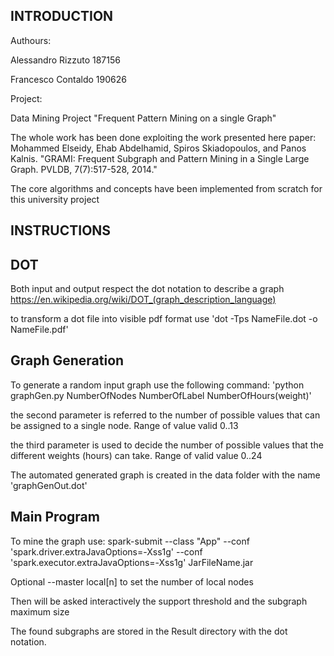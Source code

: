 INTRODUCTION
------------
Authours:

Alessandro Rizzuto 187156

Francesco Contaldo 190626

Project:

Data Mining Project "Frequent Pattern Mining on a single Graph"

The whole work has been done exploiting the work presented here paper: Mohammed Elseidy, Ehab Abdelhamid, Spiros Skiadopoulos, and Panos Kalnis. "GRAMI: Frequent Subgraph and Pattern Mining in a Single Large Graph. PVLDB, 7(7):517-528, 2014."

The core algorithms and concepts have been implemented from scratch for this university project

INSTRUCTIONS
-----------

DOT
---
Both input and output respect the dot notation to describe a graph
https://en.wikipedia.org/wiki/DOT_(graph_description_language)

to transform a dot file into visible pdf format use
'dot -Tps NameFile.dot -o  NameFile.pdf'

Graph Generation
-------------
To generate a random input graph use the following command:
'python graphGen.py NumberOfNodes NumberOfLabel NumberOfHours(weight)'

the second parameter is referred to the number of possible values that can be assigned to a single node. Range of value valid 0..13

the third parameter is used to decide the number of possible values that the different weights (hours) can take. Range of valid value 0..24

The automated generated graph is created in the data folder with the name 'graphGenOut.dot'


Main Program
------------
To mine the graph use:
spark-submit --class "App" --conf 'spark.driver.extraJavaOptions=-Xss1g' --conf 'spark.executor.extraJavaOptions=-Xss1g' JarFileName.jar

Optional --master local[n] to set the number of local nodes

Then will be asked interactively the support threshold and the subgraph maximum size

The found subgraphs are stored in the Result directory with the dot notation.
